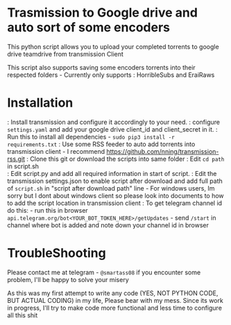 # Trasmission to Google drive and auto sort of some encoders

This python script allows you to upload your completed torrents to google drive teamdrive from transmission Client

This script also supports saving some encoders torrents into their respected folders
    - Currently only supports : HorribleSubs and EraiRaws

# Installation

: Install transmission and configure it accordingly to your need.
: configure `settings.yaml`  and add your google drive client_id and client_secret in it.
: Run this to install all dependencies - `sudo pip3 install -r requirements.txt`
: Use some RSS feeder to auto add torrents into transmission client
       - I recommend https://github.com/nning/transmission-rss.git
: Clone this git or download the scripts into same folder
: Edit `cd path` in script.sh  
: Edit script.py and add all required information in start of script.
: Edit the transmission settings.json to enable script after download and add full path of `script.sh` in "script after download path" line
        - For windows users, Im sorry but I dont about windows client so please look into documents to how to add the script location in transmission client
: To get telegram channel id do this:
                                  - run this in browser `api.telegram.org/bot<YOUR_BOT_TOKEN_HERE>/getUpdates`
                                  - send `/start` in channel where bot is added and note down your channel id in browser

# TroubleShooting

Please contact me at telegram - `@smartass08` if you encounter some problem, I'll be happy to solve your misery

As this was my first attempt to write any code (YES, NOT PYTHON CODE, BUT ACTUAL CODING) in my life, Please bear with my mess.
Since its work in progress, I'll try to make code more functional and less time to configure all this shit
